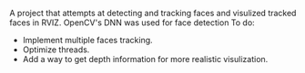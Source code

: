 A project that attempts at detecting and tracking faces and visulized tracked faces in RVIZ.
OpenCV's DNN was used for face detection
To do: 
+ Implement multiple faces tracking.
+ Optimize threads.
+ Add a way to get depth information for more realistic visulization. 
